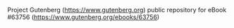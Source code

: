 Project Gutenberg (https://www.gutenberg.org) public repository for eBook #63756 (https://www.gutenberg.org/ebooks/63756)
